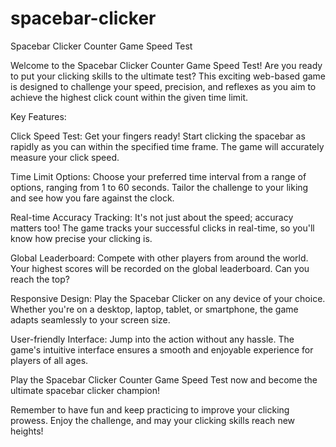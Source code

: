 # spacebar-clicker
Spacebar Clicker Counter Game Speed Test

Welcome to the Spacebar Clicker Counter Game Speed Test! Are you ready to put your clicking skills to the ultimate test? This exciting web-based game is designed to challenge your speed, precision, and reflexes as you aim to achieve the highest click count within the given time limit.

Key Features:

Click Speed Test: Get your fingers ready! Start clicking the spacebar as rapidly as you can within the specified time frame. The game will accurately measure your click speed.

Time Limit Options: Choose your preferred time interval from a range of options, ranging from 1 to 60 seconds. Tailor the challenge to your liking and see how you fare against the clock.

Real-time Accuracy Tracking: It's not just about the speed; accuracy matters too! The game tracks your successful clicks in real-time, so you'll know how precise your clicking is.

Global Leaderboard: Compete with other players from around the world. Your highest scores will be recorded on the global leaderboard. Can you reach the top?

Responsive Design: Play the Spacebar Clicker on any device of your choice. Whether you're on a desktop, laptop, tablet, or smartphone, the game adapts seamlessly to your screen size.

User-friendly Interface: Jump into the action without any hassle. The game's intuitive interface ensures a smooth and enjoyable experience for players of all ages.

Play the Spacebar Clicker Counter Game Speed Test now and become the ultimate spacebar clicker champion!

Remember to have fun and keep practicing to improve your clicking prowess. Enjoy the challenge, and may your clicking skills reach new heights!
